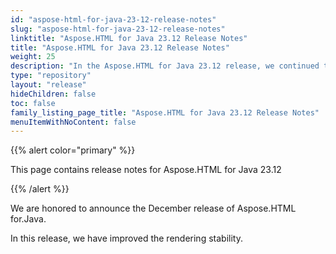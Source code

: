 ```yaml
---
id: "aspose-html-for-java-23-12-release-notes"
slug: "aspose-html-for-java-23-12-release-notes"
linktitle: "Aspose.HTML for Java 23.12 Release Notes"
title: "Aspose.HTML for Java 23.12 Release Notes"
weight: 25
description: "In the Aspose.HTML for Java 23.12 release, we continued to adapt the API to Java native classes."
type: "repository"
layout: "release"
hideChildren: false
toc: false
family_listing_page_title: "Aspose.HTML for Java 23.12 Release Notes"
menuItemWithNoContent: false
---
```


{{% alert color="primary" %}}

This page contains release notes for Aspose.HTML for Java 23.12

{{% /alert %}}

We are honored to announce the December release of Aspose.HTML for.Java.

In this release, we have improved the rendering stability.
